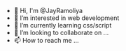 - 👋 Hi, I'm @JayRamoliya
- 👀 I’m interested in web development
- 🌱 I’m currently learning css/script
- 💞️ I’m looking to collaborate on ...
- 📫 How to reach me ...

<!---
JayRamoliya/JayRamoliya is a ✨ special ✨ repository because its `README.md` (this file) appears on your GitHub profile.
You can click the Preview link to take a look at your changes.
--->
